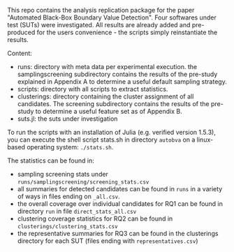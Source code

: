 This repo contains the analysis replication package for the paper "Automated Black-Box Boundary Value Detection". Four softwares under test (SUTs) were investigated. All results are already added and pre-produced for the users convenience - the scripts simply reinstantiate the results.

Content:

- runs: directory with meta data per experimental execution. the samplingscreening subdirectory contains the results of the pre-study explained in Appendix A to determine a useful default sampling strategy.
- scripts: directory with all scripts to extract statistics.
- clusterings: directory containing the cluster assignment of all candidates. The screening subdirectory contains the results of the pre-study to determine a useful feature set as of Appendix B.
- suts.jl: the suts under investigation

To run the scripts with an installation of Julia (e.g. verified version 1.5.3), you can execute the shell script stats.sh in directory `autobva` on a linux-based operating system: `./stats.sh`.

The statistics can be found in:

- sampling screening stats under `runs/samplingscreening/screening_stats.csv`
- all summaries for detected candidates can be found in `runs` in a variety of ways in files ending on `_all.csv`.
- the overall coverage over individual candidates for RQ1 can be found in directory `run` in file `direct_stats_all.csv`
- clustering coverage statistics for RQ2 can be found in `clusterings/clustering_stats.csv`
- the representative summaries for RQ3 can be found in the clusterings directory for each SUT (files ending with `representatives.csv`)
